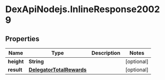 # DexApiNodejs.InlineResponse20029

## Properties

Name | Type | Description | Notes
------------ | ------------- | ------------- | -------------
**height** | **String** |  | [optional] 
**result** | [**DelegatorTotalRewards**](DelegatorTotalRewards.md) |  | [optional] 



